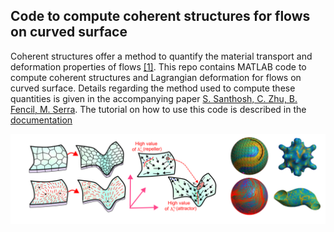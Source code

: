 ## Code to compute coherent structures for flows on curved surface 
Coherent structures offer a method to quantify the material transport and deformation properties of flows [[1]](https://www.annualreviews.org/content/journals/10.1146/annurev-fluid-010313-141322). This repo contains MATLAB code to compute coherent structures and Lagrangian deformation for flows on curved surface. Details regarding the method used to compute these quantities is given in the accompanying paper [S. Santhosh, C. Zhu, B. Fencil, M. Serra](). The tutorial on how to use this code is described in the [documentation](https://sreejithsanthosh.github.io/FTLEhub/docs/Tutorials/FTLECurvedSurface.html)  

![FTLE Banner](Images/FTLEBanner.png)